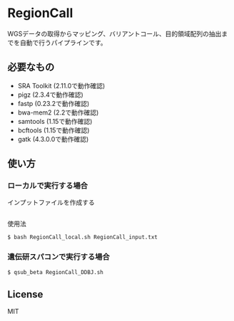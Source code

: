 # RegionCall
WGSデータの取得からマッピング、バリアントコール、目的領域配列の抽出までを自動で行うパイプラインです。

## 必要なもの
- SRA Toolkit (2.11.0で動作確認)
- pigz (2.3.4で動作確認)
- fastp (0.23.2で動作確認)
- bwa-mem2 (2.2で動作確認)
- samtools (1.15で動作確認)
- bcftools (1.15で動作確認)
- gatk (4.3.0.0で動作確認)

## 使い方
### ローカルで実行する場合
インプットファイルを作成する
```
```

使用法
```bash
$ bash RegionCall_local.sh RegionCall_input.txt
```



### 遺伝研スパコンで実行する場合

```bash
$ qsub_beta RegionCall_DDBJ.sh
```

## License
MIT

